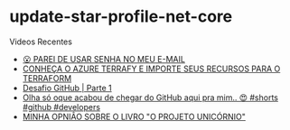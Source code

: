 # update-star-profile-net-core

Videos Recentes
<!-- YOUTUBE:START -->
- [😮​ PAREI DE USAR SENHA NO MEU E-MAIL](https://www.youtube.com/watch?v=ykPirMg_D5s)
- [CONHEÇA O AZURE TERRAFY E IMPORTE SEUS RECURSOS PARA O TERRAFORM](https://www.youtube.com/watch?v=7t4eEoa9Ruc)
- [Desafio GitHub | Parte 1](https://www.youtube.com/watch?v=Nhjaxoxkc2I)
- [Olha só oque acabou de chegar do GitHub aqui pra mim.. 😍 #shorts #github #developers](https://www.youtube.com/watch?v=i6I0agdg4vw)
- [MINHA OPNIÂO SOBRE O LIVRO &quot;O PROJETO UNICÓRNIO&quot;](https://www.youtube.com/watch?v=Vdd1Ray2T1o)
<!-- YOUTUBE:END -->
